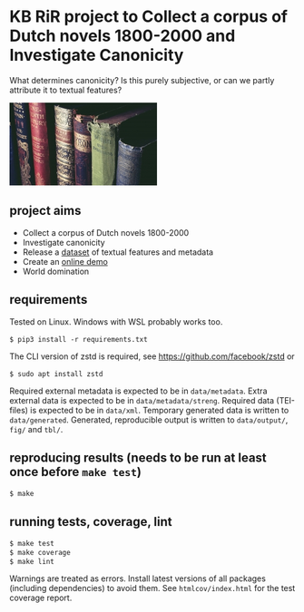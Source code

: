 # KB RiR project to Collect a corpus of Dutch novels 1800-2000 and Investigate Canonicity

What determines canonicity? Is this purely subjective, or can we partly
attribute it to textual features?

![Image of books](./canon.jpg)

## project aims

- Collect a corpus of Dutch novels 1800-2000
- Investigate canonicity
- Release a [dataset](https://doi.org/10.5281/zenodo.5786254) of textual features and metadata
- Create an [online demo](https://kbresearch.nl/canonizer/)
- World domination

## requirements

Tested on Linux. Windows with WSL probably works too.

	$ pip3 install -r requirements.txt

The CLI version of zstd is required, see https://github.com/facebook/zstd
or

	$ sudo apt install zstd

Required external metadata is expected to be in `data/metadata`.
Extra external data is expected to be in `data/metadata/streng`.
Required data (TEI-files) is expected to be in `data/xml`.
Temporary generated data is written to `data/generated`.
Generated, reproducible output is written to `data/output/`, `fig/` and `tbl/`.

## reproducing results (needs to be run at least once before `make test`)

	$ make

## running tests, coverage, lint

	$ make test
	$ make coverage
	$ make lint

Warnings are treated as errors. Install latest versions of all packages
(including dependencies) to avoid them.
See `htmlcov/index.html` for the test coverage report.
